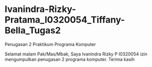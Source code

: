 # Ivanindra-Rizky-Pratama_I0320054_Tiffany-Bella_Tugas2

Penugasan 2 Praktikum Programa Komputer

Selamat malam Pak/Mas/Mbak, Saya Ivanindra Rizky P I0320054 izin mengumpulkan penugasan 2 programa komputer. Terima kasih
